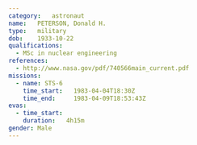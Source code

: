 ```yaml
---
category:	astronaut
name:	PETERSON, Donald H.
type:	military
dob:	1933-10-22
qualifications:
  - MSc in nuclear engineering
references:
  - http://www.nasa.gov/pdf/740566main_current.pdf
missions:
  - name: STS-6
    time_start:   1983-04-04T18:30Z
    time_end:     1983-04-09T18:53:43Z
evas:
  - time_start: 
    duration:   4h15m
gender:	Male
---
```

